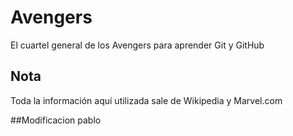 # Avengers

El cuartel general de los Avengers para aprender Git y GitHub

## Nota
Toda la información aquí utilizada sale de Wikipedia y Marvel.com

##Modificacion pablo